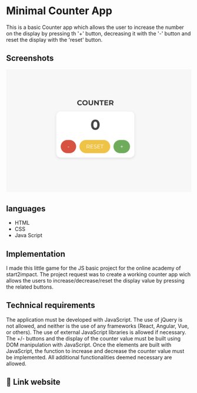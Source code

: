 
# Minimal Counter App
This is a basic Counter app which allows the user to increase the number on the display by pressing th '+' button, decreasing it with the '-' button and reset the display with the 'reset' button.


## Screenshots

![](https://raw.githubusercontent.com/pacone11/JS-project--S2i/refs/heads/main/img/Screenshot%20app.png)


## languages

 - HTML
 - CSS
 - Java Script



##  Implementation

I made this little game for the JS basic project for the online academy of start2impact. The project request was to create a working  counter app wich allows the users to increase/decrease/reset the display value by pressing the related buttons.




## Technical requirements

The application must be developed with JavaScript. The use of jQuery is not allowed, and neither is the use of any frameworks (React, Angular, Vue, or others). The use of external JavaScript libraries is allowed if necessary. The +/- buttons and the display of the counter value must be built using DOM manipulation with JavaScript. Once the elements are built with JavaScript, the function to increase and decrease the counter value must be implemented. All additional functionalities deemed necessary are allowed.


## 🔗 Link website 

